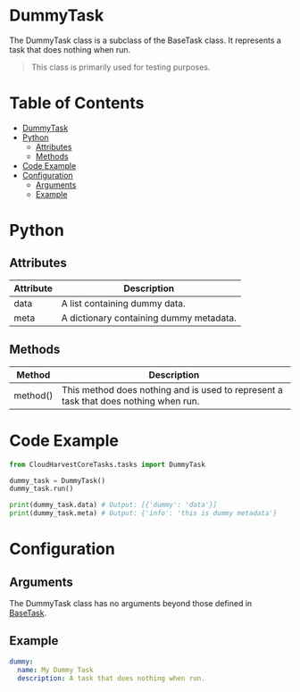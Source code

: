 # DummyTask
The DummyTask class is a subclass of the BaseTask class. It represents a task that does nothing when run.

> This class is primarily used for testing purposes.

# Table of Contents

- [DummyTask](#dummytask)
- [Python](#python)
    - [Attributes](#attributes)
    - [Methods](#methods)
- [Code Example](#code-example)
- [Configuration](#configuration)
    - [Arguments](#arguments)
    - [Example](#example)

# Python
## Attributes

| Attribute | Description                             | 
|-----------|-----------------------------------------| 
| data      | A list containing dummy data.           | 
| meta      | A dictionary containing dummy metadata. |  


## Methods

| Method   | Description                                                                          | 
|----------|--------------------------------------------------------------------------------------| 
| method() | This method does nothing and is used to represent a task that does nothing when run. | 

# Code Example
```python 
from CloudHarvestCoreTasks.tasks import DummyTask

dummy_task = DummyTask()
dummy_task.run()

print(dummy_task.data) # Output: [{'dummy': 'data'}] 
print(dummy_task.meta) # Output: {'info': 'this is dummy metadata'} 
```

# Configuration

## Arguments
The DummyTask class has no arguments beyond those defined in [BaseTask](./base_task).

## Example

```yaml
dummy:
  name: My Dummy Task
  description: A task that does nothing when run.
```